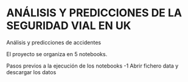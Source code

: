 # ANÁLISIS Y PREDICCIONES DE LA SEGURIDAD VIAL EN UK
Análisis y predicciones de accidentes

El proyecto se organiza en 5 notebooks.

Pasos previos a la ejecución de los notebooks
-1 Abrir fichero data y descargar los datos 
